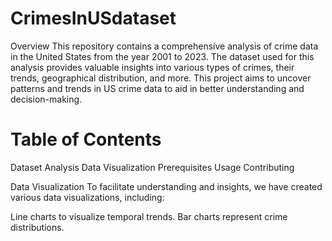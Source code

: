 # CrimesInUSdataset
Overview
This repository contains a comprehensive analysis of crime data in the United States from the year 2001 to 2023. The dataset used for this analysis provides valuable insights into various types of crimes, their trends, geographical distribution, and more. This project aims to uncover patterns and trends in US crime data to aid in better understanding and decision-making.
# Table of Contents
Dataset
Analysis
Data Visualization
Prerequisites
Usage
Contributing

Data Visualization
To facilitate understanding and insights, we have created various data visualizations, including:

Line charts to visualize temporal trends.
Bar charts represent crime distributions.
